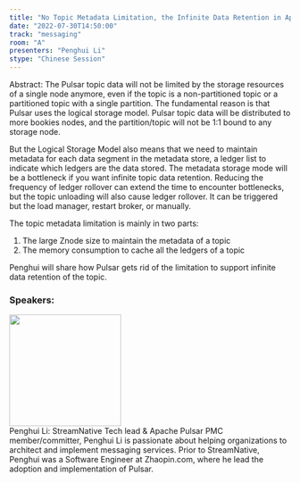 ```yaml
---
title: "No Topic Metadata Limitation, the Infinite Data Retention in Apache Pulsar"
date: "2022-07-30T14:50:00"
track: "messaging"
room: "A"
presenters: "Penghui Li"
stype: "Chinese Session"
---
```

Abstract: The Pulsar topic data will not be limited by the storage resources of a single node anymore, even if the topic is a non-partitioned topic or a partitioned topic with a single partition. The fundamental reason is that Pulsar uses the logical storage model. Pulsar topic data will be distributed to more bookies nodes, and the partition/topic will not be 1:1 bound to any storage node. 

But the Logical Storage Model also means that we need to maintain metadata for each data segment in the metadata store, a ledger list to indicate which ledgers are the data stored. The metadata storage mode will be a bottleneck if you want infinite topic data retention. Reducing the frequency of ledger rollover can extend the time to encounter bottlenecks, but the topic unloading will also cause ledger rollover. It can be triggered but the load manager, restart broker, or manually.

The topic metadata limitation is mainly in two parts:

1. The large Znode size to maintain the metadata of a topic
2. The memory consumption to cache all the ledgers of a topic 

Penghui will share how Pulsar gets rid of the limitation to support infinite data retention of the topic.
 ### Speakers: 
 <img src="images/speaker/1185.png" width="200" /><br>Penghui Li: StreamNative Tech lead & Apache Pulsar PMC member/committer, Penghui Li is passionate about helping organizations to architect and implement messaging services. Prior to StreamNative, Penghui was a Software Engineer at Zhaopin.com, where he lead the adoption and implementation of Pulsar.

 